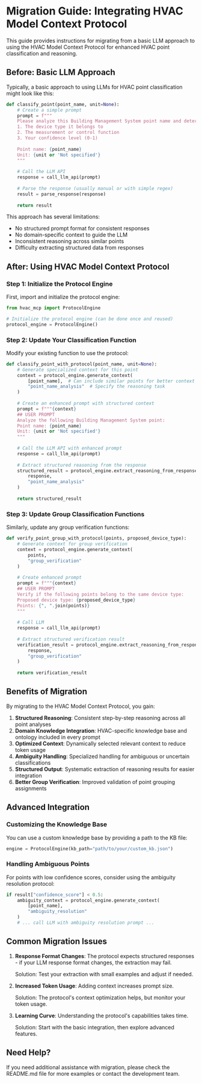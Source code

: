 # Migration Guide: Integrating HVAC Model Context Protocol

This guide provides instructions for migrating from a basic LLM approach to using the HVAC Model Context Protocol for enhanced HVAC point classification and reasoning.

## Before: Basic LLM Approach

Typically, a basic approach to using LLMs for HVAC point classification might look like this:

```python
def classify_point(point_name, unit=None):
    # Create a simple prompt
    prompt = f"""
    Please analyze this Building Management System point name and determine:
    1. The device type it belongs to
    2. The measurement or control function
    3. Your confidence level (0-1)
    
    Point name: {point_name}
    Unit: {unit or 'Not specified'}
    """
    
    # Call the LLM API
    response = call_llm_api(prompt)
    
    # Parse the response (usually manual or with simple regex)
    result = parse_response(response)
    
    return result
```

This approach has several limitations:
- No structured prompt format for consistent responses
- No domain-specific context to guide the LLM
- Inconsistent reasoning across similar points
- Difficulty extracting structured data from responses

## After: Using HVAC Model Context Protocol

### Step 1: Initialize the Protocol Engine

First, import and initialize the protocol engine:

```python
from hvac_mcp import ProtocolEngine

# Initialize the protocol engine (can be done once and reused)
protocol_engine = ProtocolEngine()
```

### Step 2: Update Your Classification Function

Modify your existing function to use the protocol:

```python
def classify_point_with_protocol(point_name, unit=None):
    # Generate specialized context for this point
    context = protocol_engine.generate_context(
        [point_name],  # Can include similar points for better context
        "point_name_analysis"  # Specify the reasoning task
    )
    
    # Create an enhanced prompt with structured context
    prompt = f"""{context}
    ## USER PROMPT
    Analyze the following Building Management System point:
    Point name: {point_name}
    Unit: {unit or 'Not specified'}
    """
    
    # Call the LLM API with enhanced prompt
    response = call_llm_api(prompt)
    
    # Extract structured reasoning from the response
    structured_result = protocol_engine.extract_reasoning_from_response(
        response,
        "point_name_analysis"
    )
    
    return structured_result
```

### Step 3: Update Group Classification Functions

Similarly, update any group verification functions:

```python
def verify_point_group_with_protocol(points, proposed_device_type):
    # Generate context for group verification
    context = protocol_engine.generate_context(
        points,
        "group_verification"
    )
    
    # Create enhanced prompt
    prompt = f"""{context}
    ## USER PROMPT
    Verify if the following points belong to the same device type:
    Proposed device type: {proposed_device_type}
    Points: {", ".join(points)}
    """
    
    # Call LLM
    response = call_llm_api(prompt)
    
    # Extract structured verification result
    verification_result = protocol_engine.extract_reasoning_from_response(
        response,
        "group_verification"
    )
    
    return verification_result
```

## Benefits of Migration

By migrating to the HVAC Model Context Protocol, you gain:

1. **Structured Reasoning**: Consistent step-by-step reasoning across all point analyses
2. **Domain Knowledge Integration**: HVAC-specific knowledge base and ontology included in every prompt
3. **Optimized Context**: Dynamically selected relevant context to reduce token usage
4. **Ambiguity Handling**: Specialized handling for ambiguous or uncertain classifications
5. **Structured Output**: Systematic extraction of reasoning results for easier integration
6. **Better Group Verification**: Improved validation of point grouping assignments

## Advanced Integration

### Customizing the Knowledge Base

You can use a custom knowledge base by providing a path to the KB file:

```python
engine = ProtocolEngine(kb_path="path/to/your/custom_kb.json")
```

### Handling Ambiguous Points

For points with low confidence scores, consider using the ambiguity resolution protocol:

```python
if result["confidence_score"] < 0.5:
    ambiguity_context = protocol_engine.generate_context(
        [point_name],
        "ambiguity_resolution"
    )
    # ... call LLM with ambiguity resolution prompt ...
```

## Common Migration Issues

1. **Response Format Changes**: The protocol expects structured responses - if your LLM response format changes, the extraction may fail.

   Solution: Test your extraction with small examples and adjust if needed.

2. **Increased Token Usage**: Adding context increases prompt size.

   Solution: The protocol's context optimization helps, but monitor your token usage.

3. **Learning Curve**: Understanding the protocol's capabilities takes time.

   Solution: Start with the basic integration, then explore advanced features.

## Need Help?

If you need additional assistance with migration, please check the README.md file for more examples or contact the development team. 